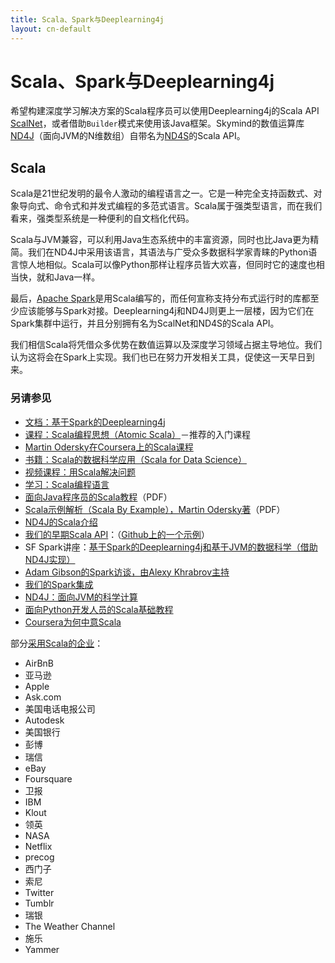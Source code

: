 ```yaml
---
title: Scala、Spark与Deeplearning4j
layout: cn-default
---
```


# Scala、Spark与Deeplearning4j

希望构建深度学习解决方案的Scala程序员可以使用Deeplearning4j的Scala API [ScalNet](https://github.com/deeplearning4j/scalnet)，或者借助`Builder`模式来使用该Java框架。Skymind的数值运算库[ND4J](http://nd4j.org/)（面向JVM的N维数组）自带名为[ND4S](https://github.com/deeplearning4j/nd4s)的Scala API。

## Scala

Scala是21世纪发明的最令人激动的编程语言之一。它是一种完全支持函数式、对象导向式、命令式和并发式编程的多范式语言。Scala属于强类型语言，而在我们看来，强类型系统是一种便利的自文档化代码。

Scala与JVM兼容，可以利用Java生态系统中的丰富资源，同时也比Java更为精简。我们在ND4J中采用该语言，其语法与广受众多数据科学家青睐的Python语言惊人地相似。Scala可以像Python那样让程序员皆大欢喜，但同时它的速度也相当快，就和Java一样。 

最后，[Apache Spark](./spark.html)是用Scala编写的，而任何宣称支持分布式运行时的库都至少应该能够与Spark对接。Deeplearning4j和ND4J则更上一层楼，因为它们在Spark集群中运行，并且分别拥有名为ScalNet和ND4S的Scala API。 

我们相信Scala将凭借众多优势在数值运算以及深度学习领域占据主导地位。我们认为这将会在Spark上实现。我们也已在努力开发相关工具，促使这一天早日到来。 

### 另请参见

* [文档：基于Spark的Deeplearning4j](./spark.html)
* [课程：Scala编程思想（Atomic Scala）](http://www.atomicscala.com/)－推荐的入门课程
* [Martin Odersky在Coursera上的Scala课程](https://www.coursera.org/learn/progfun1)
* [书籍：Scala的数据科学应用（Scala for Data Science）](https://www.amazon.com/Scala-Data-Science-Pascal-Bugnion/dp/1785281372)
* [视频课程：用Scala解决问题](https://www.youtube.com/user/DrMarkCLewis)
* [学习：Scala编程语言](http://www.scala-lang.org/documentation/)
* [面向Java程序员的Scala教程](http://www.scala-lang.org/docu/files/ScalaTutorial.pdf)（PDF）
* [Scala示例解析（Scala By Example），Martin Odersky著](http://www.scala-lang.org/docu/files/ScalaByExample.pdf)（PDF） 
* [ND4J的Scala介绍](http://nd4j.org/cn/scala.html)
* [我们的早期Scala API](https://github.com/deeplearning4j/nd4j/tree/master/nd4j-scala-api/src/main/scala/org/nd4j/api/linalg)：（[Github上的一个示例](https://github.com/deeplearning4j/nd4j/blob/master/nd4j-scala-api/src/test/scala/org/nd4j/api/linalg/TestNDArray.scala#L18)）
* SF Spark讲座：[基于Spark的Deeplearning4j和基于JVM的数据科学（借助ND4J实现）](https://www.youtube.com/watch?v=LCsc1hFuNac&feature=youtu.be)
* [Adam Gibson的Spark访谈，由Alexy Khrabrov主持](https://www.youtube.com/watch?v=LJPL8sL0Daw&feature=youtu.be)
* [我们的Spark集成](https://github.com/deeplearning4j/deeplearning4j/tree/master/deeplearning4j/deeplearning4j-scaleout/spark)
* [ND4J：面向JVM的科学计算](http://nd4j.org/cn)
* [面向Python开发人员的Scala基础教程](https://bugra.github.io/work/notes/2014-10-18/scala-basics-for-python-developers/)
* [Coursera为何中意Scala](https://tech.coursera.org/blog/2014/02/18/why-we-love-scala-at-coursera/)

部分[采用Scala的企业](http://alvinalexander.com/scala/whos-using-scala-akka-play-framework)：

* AirBnB
* 亚马逊
* Apple
* Ask.com
* 美国电话电报公司
* Autodesk
* 美国银行
* 彭博
* 瑞信
* eBay
* Foursquare
* 卫报
* IBM
* Klout
* 领英
* NASA
* Netflix
* precog
* 西门子
* 索尼
* Twitter
* Tumblr
* 瑞银
* The Weather Channel
* 施乐
* Yammer
